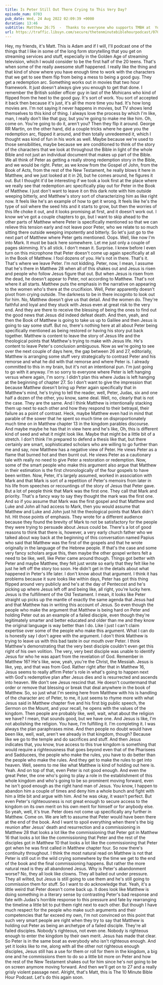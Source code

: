 ```yaml
---
title: Is Peter Still Out There Crying to This Very Day?
episode_num: 0703
pub_date: Wed, 24 Aug 2022 02:09:39 +0000
duration: 13:46
subtitle: Matthew 26:75  -  Thanks to everyone who supports TMBH at  You're the reason we can all do this together!  Music written and performed by .
url: https://traffic.libsyn.com/secure/thetenminutebiblehourpodcast/0703_-_Is_Peter_Still_Out_There_Crying_to_This_Very_Day.mp3
---
```


 Hey, my friends, it's Matt. This is Adam and if I will, I'll podcast one of the things that I like in some of the long form storytelling that you get on streaming services and stuff, especially in the Golden Age of streaming television, which I would consider to be the first half of the 20 teens. That's when some of the really awesome stuff happened. I really like the thing and that kind of show where you have enough time to work with the characters that we get to see them flip from being a mess to being a good guy. They get a redemption arc. Something works out in movies that two hour framework. It just doesn't always give you enough to get that done. I remember the British soldier officer guy in last of the Mohicans who kind of flipped from the heel to the good guy. It's sort of work. You sort of accepted it back then because it's just, it's all the more time you had. It's how long movies are. I'm not saying it never happens in movies, but TV shows lend themselves to this kind of thing. I always love the process by which I'm like, man, I really don't like that guy, but you're going to make me like him. Oh, come on. You're going to do it, aren't you? Then they flip it around. George RR Martin, on the other hand, did a couple tricks where he gave you the redemption arc, flipped it around, and then totally unredeemed it, which I thought was kind of fun in his work as well. Maybe because we're used to those sensibilities, maybe because we are conditioned to think of the story of the characters that we look at throughout the Bible in light of the whole Bible and not just an individual document that makes up part of the Bible. We all think of Peter as getting a really strong redemption story in the Bible, and we would be right. Peter, as we know from the Gospel of John, from the Book of Acts, from the rest of the New Testament, he really blows it here in Matthew, and we just looked at it in 26, but he comes around, he figures it out. But I thought it'd be interesting if we took a look first at the place where we really see that redemption arc specifically play out for Peter in the Book of Matthew. I just don't want to leave it on this dark note with him outside weeping bitterly, and Matthew's story sort of characterizing him as like right now. It feels like he's an example of how to get it wrong. It feels like he's the type of soil where the seed hits and it starts to grow, but then the worries of this life choke it out, and it looks promising at first, and it doesn't work out. I know we've got a couple chapters to go, but I want to skip ahead to the other parts of Matthew where Peter is specifically mentioned so that we can relieve this tension early and not leave poor Peter, who we relate to so much sitting there outside weeping impotently and bitterly. So let's just go to the next part of Matthew where Peter gets mentioned. Oops. Well, like now I'm into Mark. It must be back here somewhere. Let me just only a couple of pages skimming. It's all stick. I don't mean it. Surprise. I knew before I even turn on this microphone that Peter doesn't come up again specifically at all in the Book of Matthew. I fool dozens of you. He's not in there. That's it. That's where we leave Peter. I'm not kidding. Peter, now, I mean, I assume that he's there in Matthew 28 when all of this shakes out and Jesus is risen and people who follow Jesus figure that out. But when Jesus is risen from the dead, he doesn't appear to Peter, not according to Matthew. That's not where it all starts. Matthew puts the emphasis in the narrative on appearing to the women who's there at the crucifixion. Well, Peter apparently doesn't pivot from crying outside. The darkness to be in there incognito to look out for him. No, Matthew doesn't give us that detail. And the women do. They're faithful and loyal and they stuck with Jesus even at great risk to the very end. And they are there to receive the blessing of being the ones to find out the good news that Jesus did indeed defeat death. And then, yeah, and then the Book of Matthew is going to take us up to Galilee and then Jesus is going to say some stuff. But no, there's nothing here at all about Peter being specifically mentioned as being restored or having his story put back together. Matthew is content to leave the story of Jesus life and the theological points that Matthew's trying to make with Jesus life. He's content to leave Peter's conclusion ambiguous. Now as we're going to see over the next couple of days here, the gap between 26 and 27, editorially, Matthew is arranging some stuff very strategically to contrast Peter and his remorse and what he did with that remorse and where Peter is. I already committed to this in my brain, but it's not an intentional pun. I'm just going to go with it anyway. I'm so sorry to everyone where Peter is left hanging versus where again, I'm sorry. I didn't plan this where Judas is left hanging at the beginning of chapter 27. So I don't want to give the impression that because Matthew doesn't bring up Peter again specifically that in Matthew's mind, he's trying to tell the reader, well, Peter, Judas, six and one half a dozen of the other, you know, same deal. Well, no, clearly that is not the case. They are the same. And I think Matthew is intentionally stacking them up next to each other and how they respond to their betrayal, their failure as a point of contrast. Heck, maybe Matthew even had in mind that parable of the sower that he spent so much time on disproportionately much time on in Matthew chapter 13 in the kingdom parables discourse. And maybe maybe he has that in view here and he's like, Oh, this is different kind of seed and what it might look like. Maybe that might be a little bit of a stretch. I don't think I'm prepared to defend a thesis like that, but there certainly are smart, sophisticated scholars who are willing to go further than me and say, now Matthew has a negative view of Peter. He views Peter as a flame that burned hot and then burnt out. He views Peter as a cautionary tale with really no need to give Peter a restoration or redemption. Now, some of the smart people who make this argument also argue that Matthew in their estimation is the first chronologically of the four gospels to have been written. Now, Peter, it's largely assumed, worked in association with Mark and that Mark is sort of a repetition of Peter's memoirs from later in his life from speeches or recountings of the story of Jesus that Peter gave. But a lot of people think that Mark was the first one. They call that Mark and priority. That's a fancy way to say they thought the mark was the first one. And so if you assume that Mark was the first gospel and that Matthew and Luke and John all had access to Mark, then you would assume that Matthew and Luke and John just hit the theological points that Mark didn't hit. Hit those points of emphasis. They wrote for a different audience because they found the brevity of Mark to not be satisfactory for the people they were trying to persuade about Jesus could be. There's a lot of good reasons to think that there is, however, a very early church father who we talked about way back at the beginning of this conversation named Papius who said that Matthew was the first of the gospels and that he wrote originally in the language of the Hebrew people. If that's the case and some very fancy scholars argue this, then maybe the other gospel writers felt a need to be like, well, like Peter came around though. Things got better with Peter and maybe Matthew, they felt just wrote so early that they felt like he just he left off the story too soon. He didn't get in the details about what happened in Peter's life later. I don't know about that argument. I think it has problems because it sure looks like within days, Peter has got this thing flipped around very publicly and he's at the day of Pentecost and he's picking up where Jesus left off and being like, all right, you're lucky here. Jesus is the fulfillment of the Old Testament. I mean, it looks like Peter straight up picks up the mantle of exactly the same agenda that Jesus had and that Matthew has in writing this account of Jesus. So even though the people who make the argument that Matthew is being hard on Peter and holding Peter out as an example of a failed disciple, even though they're legitimately smarter and better educated and older than me and they know the original language is way better than I do. Like I just I can't claim expertise over some of the people who make this argument. What I can do is honestly say I don't agree with the argument. I don't think Matthew is trying to leave us with this bad taste in our mouth over Peter. I think Matthew's demonstrating that the very best disciple couldn't even get this right of his own volition. The very, very best disciple was unable to identify Jesus for who he was apart from the revelation of God. Remember in Matthew 16? He's like, wow, yeah, you're the Christ, the Messiah. Jesus is like, yep, and that was from God. Rather right after that in Matthew 16, Jesus seems to really affirm Peter's role in what's going to happen next with God's redemptive plan after Jesus dies and is resurrected and ascends into heaven. We don't see Jesus rescind that. He doesn't countermand that order or remove that blessing or break that deal anywhere in the book of Matthew. So, so just what I'm seeing here from Matthew with his is handling of the character arc of Peter, to me, it just seems to rhyme more with what Jesus said in Matthew chapter five and his first big public speech, the Sermon on the Mount, and your recall, he opens with the values of the kingdom. Then people are probably like, well, wait, what about the religion we have? I mean, that sounds good, but we have one. And Jesus is like, I'm not abolishing the religion. You have, I'm fulfilling it. I'm completing it. I was always the plan paraphrases mine. And then people no doubt would have been like, well, wait, aren't we already in that kingdom, though? Because like we go to the temple and do sacrifices and stuff. And then Jesus indicates that, you know, true access to this true kingdom is something that would require a righteousness that goes beyond even that of the Pharisees and Sadducees, the people who make the rules, you have to do better than the people who make the rules. And they get to make the rules to get into heaven. Well, seems to me like what Matthew is kind of holding out here is. Yeah. And on top of that, even Peter is not good enough. And even the great Peter, the one who's going to play a role in the establishment of this whole kingdom and who's going to be so prominent moving forward, even he isn't good enough as the right hand man of Jesus. You know, I happen to abandon him a couple of times and deny him a whole bunch and fight with him a little bit and argue with him. And he was okay, it wasn't perfect. But even Peter's righteousness is not great enough to secure access to the kingdom on its own merit on his own merit for himself or for anybody else. So yeah, well, it's true. Peter does not come up specifically any further in Matthew. Come on. We are left to assume that Peter would have been there at the end of the book. And I want to spoil everything when there's the big reunion after Jesus' death and resurrection and a commissioning in Matthew 28 that looks a lot like the commissioning that Peter got in Matthew 16 that looks a lot like the commissioning that Peter and the rest of the disciples got in Matthew 10 that looks a lot like the commissioning that Peter got when he was first called in Matthew chapter four. So now there's continuity throughout. I think the most natural read on Matthew is not that Peter is still out in the wild crying somewhere by the time we get to the end of the book and the final commissioning happens. But rather the more natural read is they all abandoned Jesus. Why is Peter's abandonment worse? No, they all look like clowns. They all bailed out under pressure. They all wilted, but Jesus is still going to use them and he's still going to commission them for stuff. So I want to do acknowledge that. Yeah, it's a little weird that Peter doesn't come back up. It does look like Matthew is doing something in a literary sense by contrasting Peter's bad response and fate with Judas's horrible response to this pressure and fate by rearranging the timeline a little bit to put them right next to each other. But though I have much respect for the people who make such arguments and their competencies that far exceed my own, I'm not convinced on this point that such very smart people are right when they try to say that Matthew is holding out Peter as being an archetype of a failed disciple. They're all failed disciples. Nobody's righteous, not even one. Nobody is righteous enough to enter the kingdom by their own merit. Jesus has made that clear. So Peter is in the same boat as everybody who isn't righteous enough. And yet it looks like to me, along with all the other not righteous enough disciples, Jesus still has a use for them or roll for them in the kingdom, a big one and he commissions them to do so a little bit more on Peter and how the rest of the New Testament shakes out for him since he's not going to be on screen anymore moving forward. And then we'll get on to 27 and a really grisly violent passage next. Alright, that's Matt, this is The 10 Minute Bible Hour Podcast. Let's do this again soon.